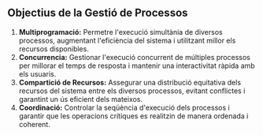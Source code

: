 ## Objectius de la Gestió de Processos
1. **Multiprogramació:** Permetre l'execució simultània de diversos processos, augmentant l'eficiència del sistema i utilitzant millor els recursos disponibles.
2. **Concurrencia:** Gestionar l'execució concurrent de múltiples processos per millorar el temps de resposta i mantenir una interactivitat ràpida amb els usuaris.
3. **Compartició de Recursos:** Assegurar una distribució equitativa dels recursos del sistema entre els diversos processos, evitant conflictes i garantint un ús eficient dels mateixos.
4. **Coordinació:** Controlar la seqüència d'execució dels processos i garantir que les operacions crítiques es realitzin de manera ordenada i coherent.